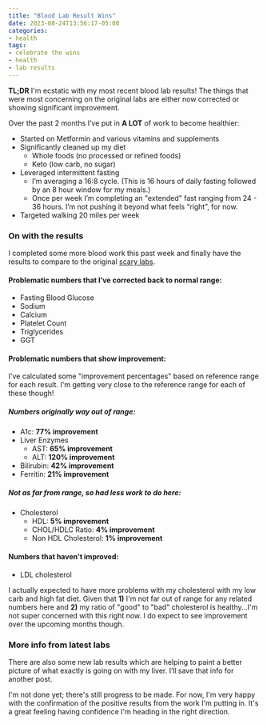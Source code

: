 ```yaml
---
title: "Blood Lab Result Wins"
date: 2023-08-24T13:56:17-05:00
categories:
- health
tags:
- celebrate the wins
- health
- lab results
---
```




**TL;DR** I'm ecstatic with my most recent blood lab results!  The things that were most concerning on the original labs are either now corrected or showing significant improvement.

Over the past 2 months I’ve put in **A LOT** of work to become healthier:
- Started on Metformin and various vitamins and supplements
- Significantly cleaned up my diet
    - Whole foods (no processed or refined foods)
    - Keto (low carb, no sugar)
- Leveraged intermittent fasting
    - I’m averaging a 16:8 cycle.  (This is 16 hours of daily fasting followed by an 8 hour window for my meals.)
    - Once per week I’m completing an "extended" fast ranging from 24 - 36 hours.  I’m not pushing it beyond what feels “right”, for now.
- Targeted walking 20 miles per week


### On with the results

I completed some more blood work this past week and finally have the results to compare to the original [scary labs](/posts/blog-reboot/).

#### Problematic numbers that I’ve corrected back to normal range:
- Fasting Blood Glucose
- Sodium
- Calcium
- Platelet Count
- Triglycerides
- GGT

#### Problematic numbers that show improvement:

I've calculated some "improvement percentages" based on reference range for each result.  I'm getting very close to the reference range for each of these though!

##### Numbers originally way out of range:
- A1c: **77% improvement**
- Liver Enzymes
    - AST:  **65% improvement**
    - ALT:  **120% improvement**
- Bilirubin:  **42% improvement**
- Ferritin:  **21% improvement**

##### Not as far from range, so had less work to do here:
- Cholesterol
    - HDL: **5% improvement**
    - CHOL/HDLC Ratio: **4% improvement**
    - Non HDL Cholesterol: **1% improvement**

#### Numbers that haven't improved:

- LDL cholesterol

I actually expected to have more problems with my cholesterol with my low carb and high fat diet.  Given that **1)** I'm not far out of range for any related numbers here and **2)** my ratio of "good" to "bad" cholesterol is healthy...I'm not super concerned with this right now.  I do expect to see improvement over the upcoming months though.

### More info from latest labs

There are also some new lab results which are helping to paint a better picture of what exactly is going on with my liver.  I’ll save that info for another post.

I'm not done yet; there's still progress to be made.  For now, I'm very happy with the confirmation of the positive results from the work I'm putting in.  It's a great feeling having confidence I'm heading in the right direction.

